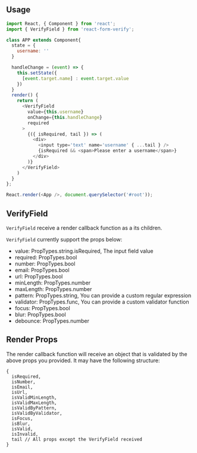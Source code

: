 ## Usage

```js
import React, { Component } from 'react';
import { VerifyField } from 'react-form-verify';

class APP extends Component{
  state = {
    username: ''
  }

  handleChange = (event) => {
    this.setState({
      [event.target.name] : event.target.value
    })
  }
  render() {
    return (
      <VerifyField
        value={this.username}
        onChange={this.handleChange}
        required
      >
        {({ isRequired, tail }) => (
          <div>
            <input type='text' name='username' { ...tail } />
            {isRequired && <span>Please enter a username</span>}
          </div>
        )}
      </VerifyField>
    )
  }
};

React.render(<App />, document.querySelector('#root'));
```

## VerifyField

`VerifyField` receive a render callback function as a its children.

`VerifyField` currently support the props below:

- value: PropTypes.string.isRequired, The input field value
- required: PropTypes.bool 
- number: PropTypes.bool 
- email: PropTypes.bool 
- url: PropTypes.bool 
- minLength: PropTypes.number 
- maxLength: PropTypes.number 
- pattern: PropTypes.string, You can provide a custom regular expression
- validator: PropTypes.func, You can provide a custom validator function
- focus: PropTypes.bool 
- blur: PropTypes.bool 
- debounce: PropTypes.number 

## Render Props

The render callback function will receive an object that is validated by the above props you provided. It may have the following structure:

```
{
  isRequired,
  isNumber,
  isEmail,
  isUrl,
  isValidMinLength,
  isValidMaxLength,
  isValidByPattern,
  isValidByValidator,
  isFocus,
  isBlur,
  isValid,
  isInvalid,
  tail // All props except the VerifyField received
}
```
